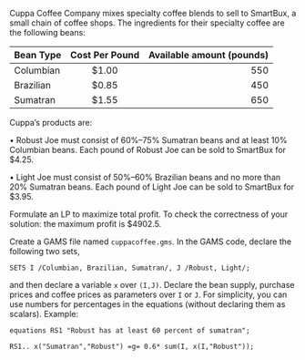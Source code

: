 Cuppa Coffee Company mixes specialty coffee blends to sell to SmartBux, a small
chain of coffee shops. The ingredients for their specialty coffee are the following beans:

| Bean Type | Cost Per Pound | Available amount (pounds) |
| :---         |     :---:      |          ---: |
| Columbian   | $1.00     | 550    |
| Brazilian     | $0.85       | 450      |
| Sumatran     | $1.55       | 650      |

Cuppa’s products are:

• Robust Joe must consist of 60%–75% Sumatran beans and at least 10% Columbian beans. Each pound
of Robust Joe can be sold to SmartBux for $4.25.

• Light Joe must consist of 50%–60% Brazilian beans and no more than 20% Sumatran beans. Each
pound of Light Joe can be sold to SmartBux for $3.95.

Formulate an LP to maximize total profit. To check the correctness of your solution: the maximum profit is
$4902.5.

Create a GAMS file named `cuppacoffee.gms`. In the GAMS code, declare the following two sets,

`SETS I /Columbian, Brazilian, Sumatran/, J /Robust, Light/;`

and then declare a variable `x` over `(I,J)`. Declare the bean supply, purchase prices and coffee prices as
parameters over `I` or `J`. For simplicity, you can use numbers for percentages in the equations (without
declaring them as scalars). Example:

`equations RS1 "Robust has at least 60 percent of sumatran";`

`RS1.. x("Sumatran","Robust") =g= 0.6* sum(I, x(I,"Robust"));`
